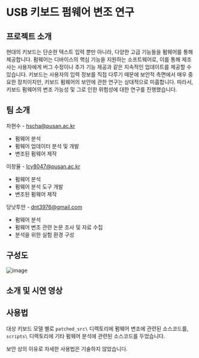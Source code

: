 # USB 키보드 펌웨어 변조 연구

## 프로젝트 소개
현대의 키보드는 단순한 텍스트 입력 뿐만 아니라, 다양한 고급 기능들을 펌웨어를 통해 제공합니다. 펌웨어는 디바이스의 핵심 기능을 지원하는 소프트웨어로, 이를 통해 제조사는 사용자에게 버그 수정이나 추가 기능 제공과 같은 지속적인 업데이트를 제공할 수 있습니다. 키보드는 사용자의 입력 정보를 직접 다루기 때문에 보안적 측면에서 매우 중요한 장치이지만,  키보드 펌웨어의 보안에 관한 연구는 상대적으로 미흡합니다. 따라서, 키보드 펌웨어의 변조 가능성 및 그로 인한 위험성에 대한 연구를 진행했습니다.

## 팀 소개

차현수 - hscha@pusan.ac.kr
 - 펌웨어 분석
 - 펌웨어 업데이터 분석 및 개발
 - 변조된 펌웨어 제작

이창율 - lcy8047@pusan.ac.kr
 - 펌웨어 분석
 - 펌웨어 분석 도구 개발
 - 변조된 펌웨어 제작

당낫투안 - dnt3976@gmail.com 
 - 펌웨어 분석
 - 펌웨어 변조 관련 논문 조사 및 자료 수집
 - 분석을 위한 실험 환경 구성

## 구성도
![image](https://github.com/pnucse-capstone/capstone-2023-1-36/assets/35690965/47c6d8d7-c0ce-4c58-9d3e-82441ad2fc55)

## 소개 및 시연 영상

## 사용법

대상 키보드 모델 별로 `patched_src\` 디렉토리에 펌웨어 변조에 관련된 소스코드를, `scripts\` 디렉토리에 기타 펌웨어 분석에 관련된 소스코드를 두었습니다.

보안 상의 이유로 자세한 사용법은 기술하지 않았습니다.